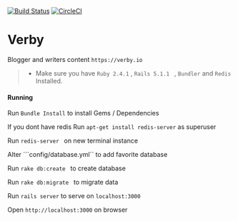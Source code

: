 [![Build Status](https://travis-ci.org/iamcaleberic/verby.svg?branch=master)](https://travis-ci.org/iamcaleberic/verby)
[![CircleCI](https://circleci.com/gh/iamcaleberic/verby.svg?style=svg)](https://circleci.com/gh/iamcaleberic/verby)
# Verby
Blogger and writers content  ```https://verby.io```
  > * Make sure you have ``` Ruby 2.4.1 ``` , ```Rails 5.1.1 ``` , ```Bundler``` and ```Redis``` Installed.

#### Running

Run ``` Bundle Install ``` to install Gems / Dependencies

If you dont have redis
Run ```apt-get install redis-server``` as superuser

Run ```redis-server ``` on new terminal instance

Alter ```config/database.yml`` to add favorite database

Run ```rake db:create ``` to create database

Run ```rake db:migrate ``` to migrate data

Run ``` rails server ```  to serve on  ```localhost:3000```

Open ```http://localhost:3000``` on browser
